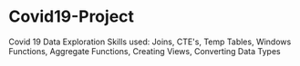 # Covid19-Project
Covid 19 Data Exploration 
Skills used: Joins, CTE's, Temp Tables, Windows Functions, Aggregate Functions, Creating Views, Converting Data Types
